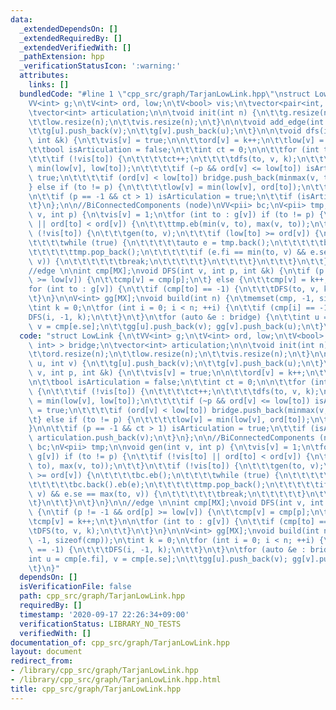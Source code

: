```yaml
---
data:
  _extendedDependsOn: []
  _extendedRequiredBy: []
  _extendedVerifiedWith: []
  _pathExtension: hpp
  _verificationStatusIcon: ':warning:'
  attributes:
    links: []
  bundledCode: "#line 1 \"cpp_src/graph/TarjanLowLink.hpp\"\nstruct LowLink {\n\t\
    VV<int> g;\n\tV<int> ord, low;\n\tV<bool> vis;\n\tvector<pair<int, int> > bridge;\n\
    \tvector<int> articulation;\n\n\tvoid init(int n) {\n\t\tg.resize(n);\n\t\tord.resize(n);\n\
    \t\tlow.resize(n);\n\t\tvis.resize(n);\n\t}\n\n\tvoid add_edge(int u, int v) {\n\
    \t\tg[u].push_back(v);\n\t\tg[v].push_back(u);\n\t}\n\n\tvoid dfs(int v, int p,\
    \ int &k) {\n\t\tvis[v] = true;\n\n\t\tord[v] = k++;\n\t\tlow[v] = ord[v];\n\n\
    \t\tbool isArticulation = false;\n\t\tint ct = 0;\n\n\t\tfor (int to : g[v]) {\n\
    \t\t\tif (!vis[to]) {\n\t\t\t\tct++;\n\t\t\t\tdfs(to, v, k);\n\t\t\t\tlow[v] =\
    \ min(low[v], low[to]);\n\t\t\t\tif (~p && ord[v] <= low[to]) isArticulation =\
    \ true;\n\t\t\t\tif (ord[v] < low[to]) bridge.push_back(minmax(v, to));\n\t\t\t\
    } else if (to != p) {\n\t\t\t\tlow[v] = min(low[v], ord[to]);\n\t\t\t}\n\t\t}\n\
    \n\t\tif (p == -1 && ct > 1) isArticulation = true;\n\t\tif (isArticulation) articulation.push_back(v);\n\
    \t}\n};\n\n//BiConnectedComponents (node)\nVV<pii> bc;\nV<pii> tmp;\n\nvoid gen(int\
    \ v, int p) {\n\tvis[v] = 1;\n\tfor (int to : g[v]) if (to != p) {\n\t\tif (!vis[to]\
    \ || ord[to] < ord[v]) {\n\t\t\ttmp.eb(min(v, to), max(v, to));\n\t\t}\n\t\tif\
    \ (!vis[to]) {\n\t\t\tgen(to, v);\n\t\t\tif (low[to] >= ord[v]) {\n\t\t\t\tbc.eb();\n\
    \t\t\t\twhile (true) {\n\t\t\t\t\tauto e = tmp.back();\n\t\t\t\t\tbc.back().eb(e);\n\
    \t\t\t\t\ttmp.pop_back();\n\t\t\t\t\tif (e.fi == min(to, v) && e.se == max(to,\
    \ v)) {\n\t\t\t\t\t\tbreak;\n\t\t\t\t\t}\n\t\t\t\t}\n\t\t\t}\n\t\t}\n\t}\n}\n\n\
    //edge \n\nint cmp[MX];\nvoid DFS(int v, int p, int &k) {\n\tif (p != -1 && ord[p]\
    \ >= low[v]) {\n\t\tcmp[v] = cmp[p];\n\t} else {\n\t\tcmp[v] = k++;\n\t}\n\n\t\
    for (int to : g[v]) {\n\t\tif (cmp[to] == -1) {\n\t\t\tDFS(to, v, k);\n\t\t}\n\
    \t}\n}\n\nV<int> gg[MX];\nvoid build(int n) {\n\tmemset(cmp, -1, sizeof(cmp));\n\
    \tint k = 0;\n\tfor (int i = 0; i < n; ++i) {\n\t\tif (cmp[i] == -1) {\n\t\t\t\
    DFS(i, -1, k);\n\t\t}\n\t}\n\tfor (auto &e : bridge) {\n\t\tint u = cmp[e.fi],\
    \ v = cmp[e.se];\n\t\tgg[u].push_back(v); gg[v].push_back(u);\n\t}\n}\n"
  code: "struct LowLink {\n\tVV<int> g;\n\tV<int> ord, low;\n\tV<bool> vis;\n\tvector<pair<int,\
    \ int> > bridge;\n\tvector<int> articulation;\n\n\tvoid init(int n) {\n\t\tg.resize(n);\n\
    \t\tord.resize(n);\n\t\tlow.resize(n);\n\t\tvis.resize(n);\n\t}\n\n\tvoid add_edge(int\
    \ u, int v) {\n\t\tg[u].push_back(v);\n\t\tg[v].push_back(u);\n\t}\n\n\tvoid dfs(int\
    \ v, int p, int &k) {\n\t\tvis[v] = true;\n\n\t\tord[v] = k++;\n\t\tlow[v] = ord[v];\n\
    \n\t\tbool isArticulation = false;\n\t\tint ct = 0;\n\n\t\tfor (int to : g[v])\
    \ {\n\t\t\tif (!vis[to]) {\n\t\t\t\tct++;\n\t\t\t\tdfs(to, v, k);\n\t\t\t\tlow[v]\
    \ = min(low[v], low[to]);\n\t\t\t\tif (~p && ord[v] <= low[to]) isArticulation\
    \ = true;\n\t\t\t\tif (ord[v] < low[to]) bridge.push_back(minmax(v, to));\n\t\t\
    \t} else if (to != p) {\n\t\t\t\tlow[v] = min(low[v], ord[to]);\n\t\t\t}\n\t\t\
    }\n\n\t\tif (p == -1 && ct > 1) isArticulation = true;\n\t\tif (isArticulation)\
    \ articulation.push_back(v);\n\t}\n};\n\n//BiConnectedComponents (node)\nVV<pii>\
    \ bc;\nV<pii> tmp;\n\nvoid gen(int v, int p) {\n\tvis[v] = 1;\n\tfor (int to :\
    \ g[v]) if (to != p) {\n\t\tif (!vis[to] || ord[to] < ord[v]) {\n\t\t\ttmp.eb(min(v,\
    \ to), max(v, to));\n\t\t}\n\t\tif (!vis[to]) {\n\t\t\tgen(to, v);\n\t\t\tif (low[to]\
    \ >= ord[v]) {\n\t\t\t\tbc.eb();\n\t\t\t\twhile (true) {\n\t\t\t\t\tauto e = tmp.back();\n\
    \t\t\t\t\tbc.back().eb(e);\n\t\t\t\t\ttmp.pop_back();\n\t\t\t\t\tif (e.fi == min(to,\
    \ v) && e.se == max(to, v)) {\n\t\t\t\t\t\tbreak;\n\t\t\t\t\t}\n\t\t\t\t}\n\t\t\
    \t}\n\t\t}\n\t}\n}\n\n//edge \n\nint cmp[MX];\nvoid DFS(int v, int p, int &k)\
    \ {\n\tif (p != -1 && ord[p] >= low[v]) {\n\t\tcmp[v] = cmp[p];\n\t} else {\n\t\
    \tcmp[v] = k++;\n\t}\n\n\tfor (int to : g[v]) {\n\t\tif (cmp[to] == -1) {\n\t\t\
    \tDFS(to, v, k);\n\t\t}\n\t}\n}\n\nV<int> gg[MX];\nvoid build(int n) {\n\tmemset(cmp,\
    \ -1, sizeof(cmp));\n\tint k = 0;\n\tfor (int i = 0; i < n; ++i) {\n\t\tif (cmp[i]\
    \ == -1) {\n\t\t\tDFS(i, -1, k);\n\t\t}\n\t}\n\tfor (auto &e : bridge) {\n\t\t\
    int u = cmp[e.fi], v = cmp[e.se];\n\t\tgg[u].push_back(v); gg[v].push_back(u);\n\
    \t}\n}"
  dependsOn: []
  isVerificationFile: false
  path: cpp_src/graph/TarjanLowLink.hpp
  requiredBy: []
  timestamp: '2020-09-17 22:26:34+09:00'
  verificationStatus: LIBRARY_NO_TESTS
  verifiedWith: []
documentation_of: cpp_src/graph/TarjanLowLink.hpp
layout: document
redirect_from:
- /library/cpp_src/graph/TarjanLowLink.hpp
- /library/cpp_src/graph/TarjanLowLink.hpp.html
title: cpp_src/graph/TarjanLowLink.hpp
---
```

